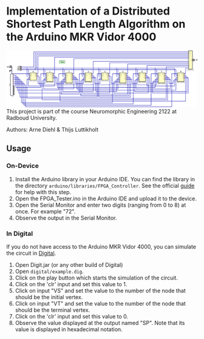 # Implementation of a Distributed Shortest Path Length Algorithm on the Arduino MKR Vidor 4000
![Example Graph Implementation](./images/example.png)
This project is part of the course Neuromorphic Engineering 2122 at Radboud University.

Authors:  Arne Diehl & Thijs Luttikholt

## Usage
### On-Device
1. Install the Arduino library in your Arduino IDE. You can find the library in the directory `arduino/libraries/FPGA_Controller`. See the official [guide](http://www.arduino.cc/en/Guide/Libraries) for help with this step.
2. Open the FPGA_Tester.ino in the Arduino IDE and upload it to the device.
3. Open the Serial Monitor and enter two digits (ranging from 0 to 8) at once. For example "72".
4. Observe the output in the Serial Monitor.

### In Digital
If you do not have access to the Arduino MKR Vidor 4000, you can simulate the circuit in [Digital](https://github.com/hneemann/Digital).
1. Open Digit.jar (or any other build of Digital)
2. Open `digital/example.dig`.
3. Click on the play button which starts the simulation of the circuit.
4. Click on the 'clr' input and set this value to 1.
5. Click on input "VS" and set the value to the number of the node that should be the initial vertex.
5. Click on input "VT" and set the value to the number of the node that should be the terminal vertex.
6. Click on the 'clr' input and set this value to 0.
7. Observe the value displayed at the output named "SP". Note that its value is displayed in hexadecimal notation.